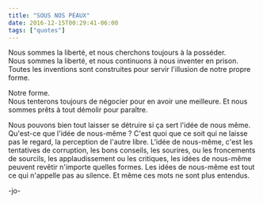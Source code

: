 ```yaml
---
title: "SOUS NOS PEAUX"
date: 2016-12-15T00:29:41-06:00
tags: ["quotes"]
---
```




Nous sommes la liberté, et nous cherchons toujours à la posséder.\
Nous sommes la liberté, et nous continuons à nous inventer en prison.\
Toutes les inventions sont construites pour servir l'illusion de notre propre forme.

Notre forme.\
Nous tenterons toujours de négocier pour en avoir une meilleure. Et nous sommes prêts à tout démolir pour paraître.

Nous pouvons bien tout laisser se détruire si ça sert l'idée de nous même. Qu'est-ce que l'idée de nous-même ? C'est quoi que ce soit qui ne laisse pas le regard, la perception de l'autre libre. L'idée de nous-même, c'est les tentatives de corruption, les bons conseils, les sourires, ou les froncements de sourcils, les applaudissement ou les critiques, les idées de nous-même peuvent revêtir n'importe quelles formes. Les idées de nous-même est tout ce qui n'appelle pas au silence. Et même ces mots ne sont plus entendus.



-jo-